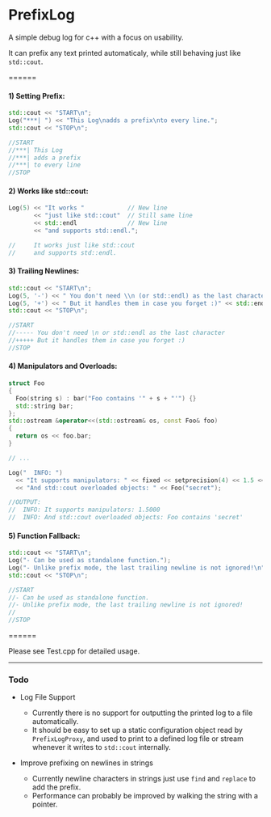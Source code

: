 # PrefixLog
A simple debug log for c++ with a focus on usability.

It can prefix any text printed automaticaly, while still behaving just like `std::cout`.

======


#### 1) Setting Prefix:
```c++
std::cout << "START\n";
Log("***| ") << "This Log\nadds a prefix\nto every line.";
std::cout << "STOP\n";

//START
//***| This Log 
//***| adds a prefix
//***| to every line
//STOP
```

#### 2) Works like std::cout:
```c++
Log(5) << "It works "            // New line
       << "just like std::cout"  // Still same line
       << std::endl              // New line
       << "and supports std::endl.";

//     It works just like std::cout
//     and supports std::endl.
```

#### 3) Trailing Newlines:
```c++
std::cout << "START\n";
Log(5, '-') << " You don't need \\n (or std::endl) as the last character"; 
Log(5, '+') << " But it handles them in case you forget :)" << std::endl;
std::cout << "STOP\n";

//START
//----- You don't need \n or std::endl as the last character
//+++++ But it handles them in case you forget :)
//STOP
```

#### 4) Manipulators and Overloads:
```c++
struct Foo 
{ 
  Foo(string s) : bar("Foo contains '" + s + "'") {}
  std::string bar;
};
std::ostream &operator<<(std::ostream& os, const Foo& foo) 
{
  return os << foo.bar; 
}

// ...

Log("  INFO: ") 
  << "It supports manipulators: " << fixed << setprecision(4) << 1.5 << endl
  << "And std::cout overloaded objects: " << Foo("secret");

//OUTPUT:
//  INFO: It supports manipulators: 1.5000
//  INFO: And std::cout overloaded objects: Foo contains 'secret'
```

#### 5) Function Fallback:
```c++
std::cout << "START\n";
Log("- Can be used as standalone function.");
Log("- Unlike prefix mode, the last trailing newline is not ignored!\n");
std::cout << "STOP\n";

//START
//- Can be used as standalone function.
//- Unlike prefix mode, the last trailing newline is not ignored!
//
//STOP
```

======

Please see Test.cpp for detailed usage.

------


### Todo

* Log File Support
  * Currently there is no support for outputting the printed log to a file automatically.
  * It should be easy to set up a static configuration object read by `PrefixLogProxy`, and used to print to a defined log file or stream whenever it writes to `std::cout` internally.
  
* Improve prefixing on newlines in strings
  * Currently newline characters in strings just use `find` and `replace` to add the prefix.
  * Performance can probably be improved by walking the string with a pointer.
